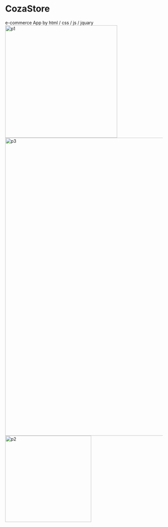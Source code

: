 # CozaStore
e-commerce App  by html / css / js / jquary 
<img width="358" alt="p1" src="https://github.com/sh22o/CozaStore/assets/100959685/4f542f82-27af-4192-a09a-4a05ef60aea7">
<img width="949" alt="p3" src="https://github.com/sh22o/CozaStore/assets/100959685/2567d4ff-b03a-4a87-be8b-75798aa23264">
<img width="275" alt="p2" src="https://github.com/sh22o/CozaStore/assets/100959685/44086b93-7357-4c84-92a2-733e8839f0e7">
